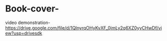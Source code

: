 # Book-cover-
video demonstration-
https://drive.google.com/file/d/1QlnyrqOHyKvXF_0jmLy2q6XZ0yyCHwDf/view?usp=drivesdk
